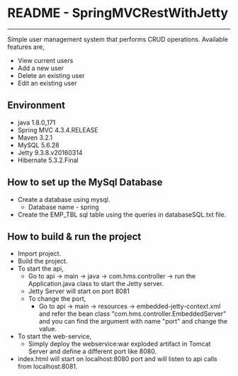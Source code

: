 # README - SpringMVCRestWithJetty
---------------------------------

Simple user management system that performs CRUD operations.
Available features are,

* View current users
* Add a new user
* Delete an existing user
* Edit an existing user

Environment
-----------

* java 1.8.0_171
* Spring MVC 4.3.4.RELEASE
* Maven 3.2.1
* MySQL 5.6.28
* Jetty 9.3.8.v20160314
* Hibernate 5.3.2.Final

How to set up the MySql Database
--------------------------------

* Create a database using mysql.
    * Database name - spring
* Create the EMP_TBL sql table using the queries in databaseSQL.txt file. 

How to build & run the project
------------------------------

* Import project.
* Build the project.
* To start the api,
    * Go to api -> main -> java -> com.hms.controller -> run the Application.java class to start the Jetty server.
    * Jetty Server will start on port 8081
    * To change the port, 
        * Go to api -> main -> resources -> embedded-jetty-context.xml and refer the bean class "com.hms.controller.EmbeddedServer" and you can find the argument with name "port" and change the value.
* To start the web-service,
    * Simply deploy the webservice:war exploded artifact in Tomcat Server and define a different port like 8080.
* index.html will start on localhost:8080 port and will listen to api calls from localhost:8081.